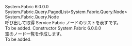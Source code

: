 <Type Name="NodeList" FullName="System.Fabric.Query.NodeList">
  <TypeSignature Language="C#" Value="public sealed class NodeList : System.Fabric.Query.PagedList&lt;System.Fabric.Query.Node&gt;" />
  <TypeSignature Language="ILAsm" Value=".class public auto ansi sealed beforefieldinit NodeList extends System.Fabric.Query.PagedList`1&lt;class System.Fabric.Query.Node&gt;" />
  <TypeSignature Language="DocId" Value="T:System.Fabric.Query.NodeList" />
  <TypeSignature Language="VB.NET" Value="Public NotInheritable Class NodeList&#xA;Inherits PagedList(Of Node)" />
  <TypeSignature Language="F#" Value="type NodeList = class&#xA;    inherit PagedList&lt;Node&gt;" />
  <AssemblyInfo>
    <AssemblyName>System.Fabric</AssemblyName>
    <AssemblyVersion>6.0.0.0</AssemblyVersion>
  </AssemblyInfo>
  <Base>
    <BaseTypeName>System.Fabric.Query.PagedList&lt;System.Fabric.Query.Node&gt;</BaseTypeName>
    <BaseTypeArguments>
      <BaseTypeArgument TypeParamName="T">System.Fabric.Query.Node</BaseTypeArgument>
    </BaseTypeArguments>
  </Base>
  <Interfaces />
  <Docs>
    <summary>
      <para>呼び出して取得 Service Fabric ノードのリストを表す<see cref="M:System.Fabric.FabricClient.QueryClient.GetNodeListAsync" />です。</para>
    </summary>
    <remarks>To be added.</remarks>
  </Docs>
  <Members>
    <Member MemberName=".ctor">
      <MemberSignature Language="C#" Value="public NodeList ();" />
      <MemberSignature Language="ILAsm" Value=".method public hidebysig specialname rtspecialname instance void .ctor() cil managed" />
      <MemberSignature Language="DocId" Value="M:System.Fabric.Query.NodeList.#ctor" />
      <MemberSignature Language="VB.NET" Value="Public Sub New ()" />
      <MemberType>Constructor</MemberType>
      <AssemblyInfo>
        <AssemblyName>System.Fabric</AssemblyName>
        <AssemblyVersion>6.0.0.0</AssemblyVersion>
      </AssemblyInfo>
      <Parameters />
      <Docs>
        <summary>
          <para>
            空のノード一覧を作成します。
            </para>
        </summary>
        <remarks>To be added.</remarks>
      </Docs>
    </Member>
  </Members>
</Type>